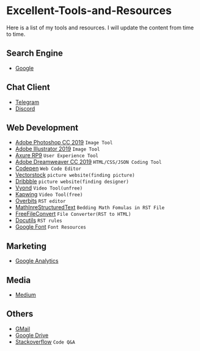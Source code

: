 # Excellent-Tools-and-Resources
Here is a list of my tools and resources. I will update the content from time to time.
## Search Engine
- [Google](https://google.com)
## Chat Client
- [Telegram](https://telegram.org)
- [Discord](https://discord.com)
## Web Development
- [Adobe Photoshop CC 2019](https://www.adobe.com/products/photoshop.html)
``Image Tool``
- [Adobe Illustrator 2019](https://www.adobe.com/products/illustrator.html)
``Image Tool``
- [Axure RP9](https://www.axure.com/release-history/rp9)
``User Experience Tool``
- [Adobe Dreamweaver CC 2019](https://www.adobe.com/products/dreamweaver.html)
``HTML/CSS/JSON Coding Tool``
- [Codepen](https://codepen.io)
``Web Code Editor``
- [Vectorstock](https://www.vectorstock.com)
``picture website(finding picture)``
- [Dribbble](https://dribbble.com)
``picture website(finding designer)``
- [Vyond](https://app.vyond.com)
``Video Tool(unfree)``
- [Kapwing](https://www.kapwing.com)
``Video Tool(free)``
- [Overbits](https://overbits.herokuapp.com/rsteditor/)
``RST editor``
- [MathInreStructuredText](https://yuyuan.org/MathInreStructuredText/#math-in-browser)
``Bedding Math Fomulas in RST File``
- [FreeFileConvert](https://www.freefileconvert.com)
``File Converter(RST to HTML)``
- [Docutils](https://docutils.sourceforge.io/docs/user/rst/quickref.html)
``RST rules``
- [Google Font](https://fonts.google.com)
``Font Resources``
## Marketing
- [Google Analytics](https://analytics.google.com)
## Media
- [Medium](https://www.medium.com)
## Others
- [GMail](https://mail.google.com)
- [Google Drive](https://drive.google.com)
- [Stackoverflow](https://stackoverflow.com)
``Code Q&A``
